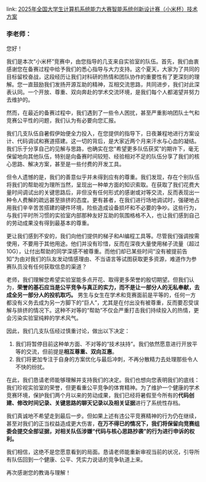 link: [2025年全国大学生计算机系统能力大赛智能系统创新设计赛（小米杯）技术方案](https://mp.weixin.qq.com/s/lB4OxZ4kgOrqoGaekhSbmQ)

### **李老师：**

您好！

我们是本次“小米杯”竞赛中，由您指导的几支来自实验室的队伍。首先，我们由衷感谢您在备赛过程中给予我们的悉心指导与大力支持。这个夏天，大家为了共同的目标留校奋战，这段经历让我们对科研的热情和团队协作的重要性有了更深刻的理解。您一直鼓励我们发扬开源互助的精神，互相交流思路，共同进步，我们对此深表认同。一个开放、尊重、双向奔赴的学术交流环境，是我们每个人都渴望并努力去维护的。

然而，在最近的备赛过程中，我们遇到了一些令人困扰，甚至严重影响团队士气和竞赛公平性的问题，我们认为有必要向您汇报。

我们几支队伍自暑假伊始便全力投入，在您提供的指导下，日夜兼程地进行方案设计、代码调试和赛道搭建。这一切的背后，是大家近两个月来汗水与心血的凝结。我们乐于分享自己的见解与思路，也确实在您“希望更多队伍获奖”的期许下，毫无保留地向其他队伍，特别是向备赛时间较短、经验相对不足的队伍分享了我们的核心思路、解决方案，甚至是一些付费的开发工具。

但令人遗憾的是，我们的善意似乎并未得到应有的尊重。我们发现，存在个别队伍将我们的帮助视为理所当然，呈现出一种单方面的知识索取。在获取了我们花费大量时间调试出的关键思路后，非但没有任何形式的感谢或对等交流，反而表现出一种令人费解的疏远甚至排挤的态度。更有甚者，在我们进行场地调试时，强硬地占用我们辛辛苦苦搭建的硬件环境，险些造成设备损坏和不必要的争吵。这些行为，与我们平时所习惯的实验室内部那种友好互助的氛围格格不入，也让我们感到自己的劳动成果没有得到最基本的尊重。

更让我们感到不安的，我们向他们提供的梯子和AI编程工具等。尽管我们强调按需使用，不要用于其他用途。他们并没有珍惜，反而在深夜大量使用梯子流量（超过10G），让付出帮助的同学深感不被尊重。而他们却已某些时间“没有被提前告知”为由对我们的队友发动情感理由、不当语言等试图获取更多资源，难道作为参赛队员没有任何获取信息的渠道？

老师，我们理解您希望实验室能多点开花、取得更多荣誉的殷切期望。但我们认为，**荣誉的基石应当是公平竞争与真正的实力，而不是让一部分人的无私奉献，去成全另一部分人的投机取巧。** 男生与女生在学术和竞赛面前是平等的，任何一方都没有义务去成为另一方脚下的“巨人”，尤其是在付出没有被尊重，反而要忍受误解与排挤的情况下。这种不对等的“帮助”不仅会严重打击我们持续投入的热情，更会污染实验室纯粹的学术风气。

因此，我们几支队伍经过慎重讨论，做出以下决定：

1. 我们将暂停目前这种单方面、不对等的“技术扶持”。我们依然愿意进行开放平等的交流，但前提是**相互尊重、双向互惠**。
2. 我们将更加专注于自身的方案优化与最后冲刺，不再分散精力去处理那些令人不快的纷扰。

在此，我们恳请老师能够理解并支持我们的决定。我们也想向您表明我们的底线：我们珍视实验室的荣誉，但更看重公平竞争的体育精神。为了维护一个健康的学术竞赛环境，保护我们两个月以来的劳动成果，我们已经将暑假至今所有的**代码创建、修改时间记录、关键思路的聊天记录以及相关证据**进行了系统性存档。

我们真诚地不希望走到最后一步。但如果上述有违公平竞赛精神的行为仍在继续，甚至对我们的正当权益造成更大伤害，**在万不得已的情况下，我们将保留向竞赛组委会提交全部证据，对相关队伍涉嫌“代码与核心思路抄袭”的行为进行申诉的权利。**

我们相信，这绝不是您愿意看到的局面。恳请老师能重新审视当前的状况，引导所有队伍回到一个健康、公平、凭实力说话的竞争轨道上来。

再次感谢您的教诲与理解！